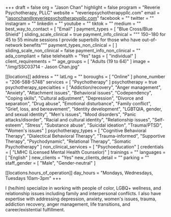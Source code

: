 +++
draft = false
org = "Jason Chan"
highlight = false
program = "Reverie Psychotherapy, PLLC"
website = "reveriepsychotherapypllc.com"
email = "jasonchan@reveriepsychotherapypllc.com"
facebook = ""
twitter = ""
instagram = ""
linkedin = ""
youtube = ""
tiktok = ""
medium = ""
best_way_to_contact = [ "Email" ]
payment_types = [ "Blue Cross/Blue Shield" ]
sliding_scale_clinical = true
payment_info_clinical = """
$150-$180 for 45 to 55 minute sessions
I provide superbills for those who have out-of-network benefits"""
payment_types_non_clinical = [ ]
sliding_scale_non_clinical = false
payment_info_non_clinical = ""
ada_compliant = false
telehealth = "Yes"
tags = [ "individual" ]
client_requirements = ""
age_groups = [ "Adults (19 to 64)" ]
image = "/img/SSC03714 - Jason Chan.jpg"

[[locations]]
address = ""
latLng = ""
boroughs = [ "Online" ]
phone_number = "206-588-5748"
services = [ "Psychotherapy" ]
psychotherapy = true
psychotherapy_specialties = [
  "Addiction/recovery",
  "Anger management",
  "Anxiety",
  "Attachment issues",
  "Behavioral issues",
  "Codependency",
  "Coping skills",
  "Cultural adjustment",
  "Depression",
  "Divorce and separation",
  "Drug abuse",
  "Emotional disturbance",
  "Family conflict",
  "Grief, loss, and bereavement",
  "Identity development",
  "LGBTQIA, gender, and sexual identity",
  "Men's issues",
  "Mood disorders",
  "Panic attacks/disorder",
  "Racial and cultural identity",
  "Relationship issues",
  "Self-esteem",
  "Stress",
  "Substance abuse",
  "Suicidal ideation",
  "Trauma/PTSD",
  "Women's issues"
]
psychotherapy_types = [
  "Cognitive Behavioral Therapy",
  "Dialectical Behavioral Therapy",
  "Trauma-informed",
  "Supportive Therapy",
  "Psychodynamic",
  "Relational Therapy",
  "Somatic Psychotherapy"
]
non_clinical_services = [ "Psychoeducation" ]
credentials = [ "LMHC (Licensed Mental Health Counselor)" ]
trainings = ""
languages = [ "English" ]
new_clients = "Yes"
new_clients_detail = ""
parking = ""
staff_gender = [ "Male", "Gender-neutral" ]

  [[locations.hours_of_operation]]
  day_hours = "Mondays, Wednesdays, Tuesdays 10am-3pm"
+++

I (he/him) specialize in working with people of color, LGBQ+ wellness, and relationship issues including family and interpersonal conflicts. I also have expertise with addressing depression, anxiety, women's issues, trauma, addiction recovery, anger management, life transitions, and career/existential fulfillment.
